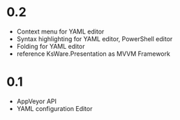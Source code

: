 # 0.2
- Context menu for YAML editor
- Syntax highlighting for YAML editor, PowerShell editor
- Folding for YAML editor
- reference KsWare.Presentation as MVVM Framework
# 0.1
- AppVeyor API
- YAML configuration Editor


